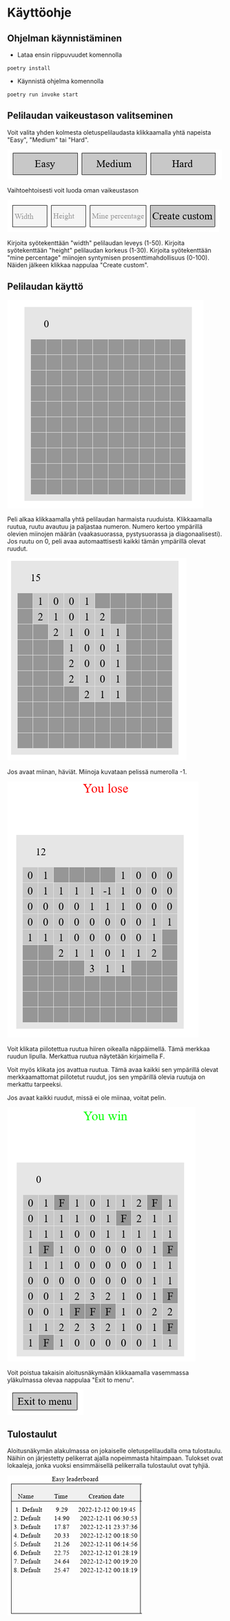 # Käyttöohje
## Ohjelman käynnistäminen
* Lataa ensin riippuvuudet komennolla
```
poetry install
```
* Käynnistä ohjelma komennolla
```
poetry run invoke start
```
## Pelilaudan vaikeustason valitseminen
Voit valita yhden kolmesta oletuspelilaudasta klikkaamalla yhtä napeista "Easy", "Medium" tai "Hard".

![](./kuvat/difficulty_buttons.PNG)

Vaihtoehtoisesti voit luoda oman vaikeustason

![](./kuvat/custom_board_ui_objects.PNG)

Kirjoita syötekenttään "width" pelilaudan leveys (1-50). Kirjoita syötekenttään "height" pelilaudan korkeus (1-30).
Kirjoita syötekenttään "mine percentage" miinojen syntymisen prosenttimahdollisuus (0-100). Näiden jälkeen klikkaa nappulaa "Create custom".

## Pelilaudan käyttö
![](./kuvat/untouched_board.PNG)

Peli alkaa klikkaamalla yhtä pelilaudan harmaista ruuduista. Klikkaamalla ruutua, ruutu avautuu ja paljastaa numeron.
Numero kertoo ympärillä olevien miinojen määrän (vaakasuorassa, pystysuorassa ja diagonaalisesti).
Jos ruutu on 0, peli avaa automaattisesti kaikki tämän ympärillä olevat ruudut.

![](./kuvat/first_cell_open.PNG)

Jos avaat miinan, häviät. Miinoja kuvataan pelissä numerolla -1.

![](./kuvat/lose.PNG)

Voit klikata piilotettua ruutua hiiren oikealla näppäimellä. Tämä merkkaa ruudun lipulla. Merkattua ruutua näytetään kirjaimella F.

Voit myös klikata jos avattua ruutua. Tämä avaa kaikki sen ympärillä olevat merkkaamattomat piilotetut ruudut, jos sen ympärillä olevia ruutuja on merkattu tarpeeksi.

Jos avaat kaikki ruudut, missä ei ole miinaa, voitat pelin.

![](./kuvat/completed_board.PNG)

Voit poistua takaisin aloitusnäkymään klikkaamalla vasemmassa yläkulmassa olevaa nappulaa "Exit to menu".

![](./kuvat/exit_to_menu_button.PNG)

## Tulostaulut
Aloitusnäkymän alakulmassa on jokaiselle oletuspelilaudalla oma tulostaulu. Näihin on järjestetty pelikerrat ajalla nopeimmasta hitaimpaan.
Tulokset ovat lokaaleja, jonka vuoksi ensimmäisellä pelikerralla tulostaulut ovat tyhjiä.

![](./kuvat/leaderboards.PNG)
